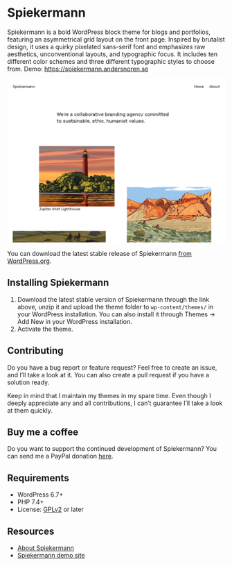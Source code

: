 # Spiekermann

Spiekermann is a bold WordPress block theme for blogs and portfolios, featuring an asymmetrical grid layout on the front page. Inspired by brutalist design, it uses a quirky pixelated sans-serif font and emphasizes raw aesthetics, unconventional layouts, and typographic focus. It includes ten different color schemes and three different typographic styles to choose from. Demo: https://spiekermann.andersnoren.se

![Spiekermann](https://github.com/andersnoren/spiekermann/blob/main/screenshot.png)

You can download the latest stable release of Spiekermann [from WordPress.org](https://wordpress.org/themes/spiekermann/).

## Installing Spiekermann
1. Download the latest stable version of Spiekermann through the link above, unzip it and upload the theme folder to `wp-content/themes/` in your WordPress installation. You can also install it through Themes → Add New in your WordPress installation.
2. Activate the theme.

## Contributing
Do you have a bug report or feature request? Feel free to create an issue, and I’ll take a look at it. You can also create a pull request if you have a solution ready. 

Keep in mind that I maintain my themes in my spare time. Even though I deeply appreciate any and all contributions, I can’t guarantee I’ll take a look at them quickly.

## Buy me a coffee
Do you want to support the continued development of Spiekermann? You can send me a PayPal donation [here](https://www.paypal.com/cgi-bin/webscr?cmd=_donations&business=anders%40andersnoren%2ese&lc=US&item_name=Free%20WordPress%20Themes%20from%20Anders%20Noren&currency_code=USD&bn=PP%2dDonationsBF%3abtn_donateCC_LG%2egif%3aNonHosted).

## Requirements
- WordPress 6.7+
- PHP 7.4+
- License: [GPLv2](https://www.gnu.org/licenses/gpl-2.0.html) or later

## Resources
- [About Spiekermann](https://andersnoren.se/teman/spiekermann-wordpress-theme/)
- [Spiekermann demo site](https://spiekermann.andersnoren.se/)
